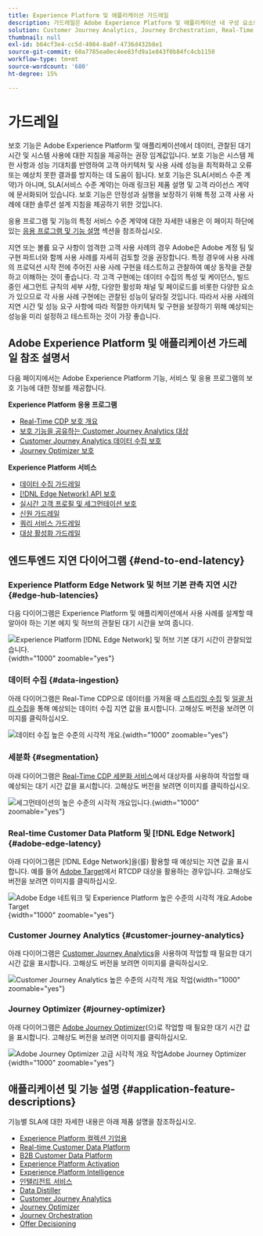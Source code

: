 ```yaml
---
title: Experience Platform 및 애플리케이션 가드레일
description: 가드레일은 Adobe Experience Platform 및 애플리케이션 내 구성 요소와 서비스의 성능 기대치 및 영향을 정의합니다.
solution: Customer Journey Analytics, Journey Orchestration, Real-Time Customer Data Platform
thumbnail: null
exl-id: b64cf3e4-cc5d-4984-8a0f-4736d432b8e1
source-git-commit: 60a7785ea0ec4ee83fd9a1e843f0b84fc4cb1150
workflow-type: tm+mt
source-wordcount: '680'
ht-degree: 15%

---
```


# 가드레일

보호 기능은 Adobe Experience Platform 및 애플리케이션에서 데이터, 관찰된 대기 시간 및 시스템 사용에 대한 지침을 제공하는 권장 임계값입니다. 보호 기능은 시스템 제한 사항과 성능 기대치를 반영하여 고객 아키텍처 및 사용 사례 성능을 최적화하고 오류 또는 예상치 못한 결과를 방지하는 데 도움이 됩니다. 보호 기능은 SLA(서비스 수준 계약)가 아니며, SLA(서비스 수준 계약)는 아래 링크된 제품 설명 및 고객 라이선스 계약에 문서화되어 있습니다. 보호 기능은 안정성과 실행을 보장하기 위해 특정 고객 사용 사례에 대한 솔루션 설계 지침을 제공하기 위한 것입니다.

응용 프로그램 및 기능의 특정 서비스 수준 계약에 대한 자세한 내용은 이 페이지 하단에 있는 [응용 프로그램 및 기능 설명](#application-feature-descriptions) 섹션을 참조하십시오.

지연 또는 볼륨 요구 사항이 엄격한 고객 사용 사례의 경우 Adobe은 Adobe 계정 팀 및 구현 파트너와 함께 사용 사례를 자세히 검토할 것을 권장합니다. 특정 경우에 사용 사례의 프로덕션 시작 전에 주어진 사용 사례 구현을 테스트하고 관찰하여 예상 동작을 관찰하고 이해하는 것이 좋습니다. 각 고객 구현에는 데이터 수집의 특성 및 케이던스, 빌드 중인 세그먼트 규칙의 세부 사항, 다양한 활성화 채널 및 페이로드를 비롯한 다양한 요소가 있으므로 각 사용 사례 구현에는 관찰된 성능이 달라질 것입니다. 따라서 사용 사례의 지연 시간 및 성능 요구 사항에 따라 적절한 아키텍처 및 구현을 보장하기 위해 예상되는 성능을 미리 설정하고 테스트하는 것이 가장 좋습니다.


## Adobe Experience Platform 및 애플리케이션 가드레일 참조 설명서

다음 페이지에서는 Adobe Experience Platform 기능, 서비스 및 응용 프로그램의 보호 기능에 대한 정보를 제공합니다.

**Experience Platform 응용 프로그램**

* [Real-Time CDP 보호 개요](https://experienceleague.adobe.com/docs/experience-platform/rtcdp/guardrails/overview.html)
* [보호 기능을 공유하는 Customer Journey Analytics 대상](https://experienceleague.adobe.com/docs/analytics-platform/using/cja-components/audiences/publish.html#latency)
* [Customer Journey Analytics 데이터 수집 보호](https://experienceleague.adobe.com/docs/experience-platform/sources/connectors/adobe-applications/analytics.html#what-is-the-expected-latency-for-analytics-data-on-platform%3F)
* [Journey Optimizer 보호](https://experienceleague.adobe.com/docs/journey-optimizer/using/get-started/guardrails.html)

**Experience Platform 서비스**

* [데이터 수집 가드레일](https://experienceleague.adobe.com/docs/experience-platform/ingestion/guardrails.html)
* [[!DNL Edge Network] API 보호](https://experienceleague.adobe.com/docs/experience-platform/edge-network-server-api/guardrails.html)
* [실시간 고객 프로필 및 세그먼테이션 보호](https://experienceleague.adobe.com/docs/experience-platform/profile/guardrails.html?lang=ko)
* [신원 가드레일](https://experienceleague.adobe.com/docs/experience-platform/identity/guardrails.html?lang=ko)
* [쿼리 서비스 가드레일](https://experienceleague.adobe.com/docs/experience-platform/query/guardrails.html?lang=ko)
* [대상 활성화 가드레일](https://experienceleague.adobe.com/docs/experience-platform/destinations/guardrails.html?lang=ko)

## 엔드투엔드 지연 다이어그램 {#end-to-end-latency}

### Experience Platform Edge Network 및 허브 기본 관측 지연 시간 {#edge-hub-latencies}

다음 다이어그램은 Experience Platform 및 애플리케이션에서 사용 사례를 설계할 때 알아야 하는 기본 에지 및 허브의 관찰된 대기 시간을 보여 줍니다.

![Experience Platform [!DNL Edge Network] 및 허브 기본 대기 시간이 관찰되었습니다.](/help/blueprints/experience-platform/deployment/assets/aep_edge_hub_latency.svg "Experience Platform Edge Network 및 허브 기본 대기 시간이 관찰됨"){width="1000" zoomable="yes"}

### 데이터 수집 {#data-ingestion}

아래 다이어그램은 Real-Time CDP으로 데이터를 가져올 때 [스트리밍 수집](https://experienceleague.adobe.com/docs/experience-platform/ingestion/streaming/overview.html) 및 [일괄 처리 수집](https://experienceleague.adobe.com/docs/experience-platform/ingestion/batch/getting-started.html?lang=ko)을 통해 예상되는 데이터 수집 지연 값을 표시합니다. 고해상도 버전을 보려면 이미지를 클릭하십시오.

![데이터 수집 높은 수준의 시각적 개요.](/help/blueprints/experience-platform/deployment/assets/aep_data_flow_guardrails.svg "데이터 수집 높은 수준의 시각적 개요 및 대기 시간 값"){width="1000" zoomable="yes"}

### 세분화 {#segmentation}

아래 다이어그램은 [Real-Time CDP 세분화 서비스](https://experienceleague.adobe.com/docs/experience-platform/segmentation/home.html?lang=ko)에서 대상자를 사용하여 작업할 때 예상되는 대기 시간 값을 표시합니다. 고해상도 버전을 보려면 이미지를 클릭하십시오.

![세그먼테이션의 높은 수준의 시각적 개요입니다.](/help/blueprints/experience-platform/deployment/assets/segmentation_guardrails.svg "세분화 높은 수준의 시각적 개요 및 대기 시간 값"){width="1000" zoomable="yes"}

### Real-time Customer Data Platform 및 [!DNL Edge Network] {#adobe-edge-latency}

아래 다이어그램은 [!DNL Edge Network]을(를) 활용할 때 예상되는 지연 값을 표시합니다. 예를 들어 [Adobe Target](https://experienceleague.adobe.com/docs/experience-platform/destinations/catalog/personalization/adobe-target-connection.html?lang=ko)에서 RTCDP 대상을 활용하는 경우입니다. 고해상도 버전을 보려면 이미지를 클릭하십시오.

![Adobe Edge 네트워크 및 Experience Platform 높은 수준의 시각적 개요.Adobe Target ](/help/blueprints/experience-platform/deployment/assets/RTCDP_Edge_guardrails.svg "높은 수준의 시각적 개요 및 지연 시간으로 대상 내보내기"){width="1000" zoomable="yes"}

### Customer Journey Analytics      {#customer-journey-analytics}

아래 다이어그램은 [Customer Journey Analytics](https://experienceleague.adobe.com/docs/analytics-platform/using/cja-overview/cja-overview.html?lang=en)을 사용하여 작업할 때 필요한 대기 시간 값을 표시합니다. 고해상도 버전을 보려면 이미지를 클릭하십시오.

![Customer Journey Analytics 높은 수준의 시각적 개요 작업](/help/blueprints/experience-platform/deployment/assets/CJA_guardrails.svg "Customer Journey Analytics 높은 수준의 시각적 개요 및 대기 시간 값을 사용하여 작업"){width="1000" zoomable="yes"}

### Journey Optimizer    {#journey-optimizer}

아래 다이어그램은 [Adobe Journey Optimizer](https://experienceleague.adobe.com/docs/journey-optimizer/using/get-started/get-started.html?lang=en)(으)로 작업할 때 필요한 대기 시간 값을 표시합니다. 고해상도 버전을 보려면 이미지를 클릭하십시오.

![Adobe Journey Optimizer 고급 시각적 개요 작업Adobe Journey Optimizer ](/help/blueprints/experience-platform/deployment/assets/AJO_guardrails.svg "높은 수준의 시각적 개요 및 지연 시간 값을 사용하여 작업"){width="1000" zoomable="yes"}

## 애플리케이션 및 기능 설명 {#application-feature-descriptions}

기능별 SLA에 대한 자세한 내용은 아래 제품 설명을 참조하십시오.

* [Experience Platform 컬렉션 기업용](https://helpx.adobe.com/kr/legal/product-descriptions/adobe-experience-platform-collection-enterprise.html)
* [Real-time Customer Data Platform](https://helpx.adobe.com/kr/legal/product-descriptions/real-time-customer-data-platform.html)
* [B2B Customer Data Platform](https://helpx.adobe.com/kr/legal/product-descriptions/adobe-experience-platform-b2b.html)
* [Experience Platform Activation](https://helpx.adobe.com/kr/legal/product-descriptions/adobe-experience-platform0.html)
* [Experience Platform Intelligence](https://helpx.adobe.com/kr/legal/product-descriptions/adobe-experience-platform-intelligence---product-description.html)
* [인텔리전트 서비스](https://helpx.adobe.com/kr/legal/product-descriptions/intelligent-services.html)
* [Data Distiller](https://helpx.adobe.com/kr/legal/product-descriptions/data-distiller.html)
* [Customer Journey Analytics](https://helpx.adobe.com/kr/legal/product-descriptions/customer-journey-analytics.html)
* [Journey Optimizer](https://helpx.adobe.com/kr/legal/product-descriptions/adobe-journey-optimizer.html)
* [Journey Orchestration](https://helpx.adobe.com/kr/legal/product-descriptions/journey-orchestration.html)
* [Offer Decisioning](https://helpx.adobe.com/kr/legal/product-descriptions/offer-decisioning-app-service.html)
